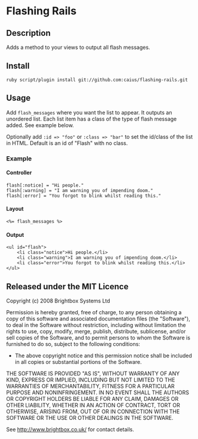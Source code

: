 # Flashing Rails

## Description

Adds a method to your views to output all flash messages.

## Install

	ruby script/plugin install git://github.com:caius/flashing-rails.git

## Usage

Add `flash_messages` where you want the list to appear. It outputs an unordered list. Each list item has a class of the type of flash message added. See example below.

Optionally add `:id => "foo"` or `:class => "bar"` to set the id/class of the list in HTML. Default is an id of "Flash" with no class.

### Example

#### Controller
	
	flash[:notice] = "Hi people."
	flash[:warning] = "I am warning you of impending doom."
	flash[:error] = "You forgot to blink whilst reading this."

#### Layout

	<%= flash_messages %>

#### Output
	
	<ul id="flash">
		<li class="notice">Hi people.</li>
		<li class="warning">I am warning you of impending doom.</li>
		<li class="error">You forgot to blink whilst reading this.</li>
	</ul>

## Released under the MIT Licence

Copyright (c) 2008 Brightbox Systems Ltd 

Permission is hereby granted, free of charge, to any person obtaining a copy of this software and associated documentation files (the "Software"), to deal in the Software without restriction, including without limitation the rights to use, copy, modify, merge, publish, distribute, sublicense, and/or sell copies of the Software, and to permit persons to whom the Software is furnished to do so, subject to the following conditions:

* The above copyright notice and this permission notice shall be included in all copies or substantial portions of the Software.

THE SOFTWARE IS PROVIDED "AS IS", WITHOUT WARRANTY OF ANY KIND, EXPRESS OR IMPLIED, INCLUDING BUT NOT LIMITED TO THE WARRANTIES OF MERCHANTABILITY, FITNESS FOR A PARTICULAR PURPOSE AND NONINFRINGEMENT. IN NO EVENT SHALL THE AUTHORS OR COPYRIGHT HOLDERS BE LIABLE FOR ANY CLAIM, DAMAGES OR OTHER LIABILITY, WHETHER IN AN ACTION OF CONTRACT, TORT OR OTHERWISE, ARISING FROM, OUT OF OR IN CONNECTION WITH THE SOFTWARE OR THE USE OR OTHER DEALINGS IN THE SOFTWARE.

See <http://www.brightbox.co.uk/> for contact details.  
